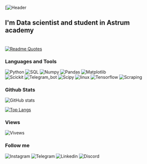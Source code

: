 [![Header](https://github.com/talxa/talxa/blob/main/assets/9p8j5n1nxuh71.jpg)
## I'm Data scientist and student in Astrum academy
#

[![Readme Quotes](https://quotes-github-readme.vercel.app/api?type=horizontal&theme=dark&my)](https://github.com/piyushsuthar/github-readme-quotes)
### Languages and Tools
![Python](https://img.shields.io/badge/-Python-090909?style=for-the-badge&logo=python&logoColor=brightgreen)
![SQL](https://img.shields.io/badge/-SQL-090909?style=for-the-badge&logo=mysql&logoColor=blue)
![Numpy](https://img.shields.io/badge/-numpy-090909?style=for-the-badge&logo=numpy&logoColor=violet)
![Pandas](https://img.shields.io/badge/-pandas-090909?style=for-the-badge&logo=pandas&logoColor=darkblue)
![Matplotlib](https://img.shields.io/badge/-matplotlib-090909?style=for-the-badge&logo=plotly&logoColor=red)\
![Scickit](https://img.shields.io/badge/-scikit_learn-090909?style=for-the-badge&logo=scikit-learn)
![Telegram_bot](https://img.shields.io/badge/-telegram_bot-090909?style=for-the-badge&logo=telegram&logoColor=red)
![Scipy](https://img.shields.io/badge/-Scipy-090909?style=for-the-badge&logo=scipy)
![linux](https://img.shields.io/badge/-linux-090909?style=for-the-badge&logo=linux)
![Tensorflow](https://img.shields.io/badge/-TensorFlow-090909?style=for-the-badge&logo=TensorFlow)
![Scraping](https://img.shields.io/badge/-Web_scraping-090909?style=for-the-badge)

### Github Stats  
![GitHub stats](https://github-readme-stats.vercel.app/api?username=talxa&show_icons=true&theme=swift&show_icons=true)

[![Top Langs](https://github-readme-stats.vercel.app/api/top-langs/?username=talxa&layout=compact&theme=vision-friendly-dark)](https://github.com/anuraghazra/github-readme-stats)


### Views
![Vivews](https://komarev.com/ghpvc/?username=talxa&color=red&for-the-badge)

### Follow me
![Instagram](https://img.shields.io/badge/-Instagram-090909?style=flat&logo=Instagram&link=http://left&link=https://instagram.com/davlatovv.z?igshid=YmMyMTA2M2Y=)
![Telegram](https://img.shields.io/badge/-Telegram-white?style=flat&logo=Telegram&link=http://left&link=https://t.me/davlatovv_z)
![Linkedin](https://img.shields.io/badge/-Linkedin-090909?style=flat&logo=Linkedin&link=http://left&link=www.linkedin.com/in/davlatov-z)
![Discord](https://img.shields.io/badge/-Discord-white?style=flat&logo=Discord&link=http://left&link=https://discord.com/users/962229201614819359)
